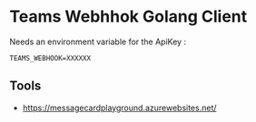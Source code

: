 # Teams Webhhok Golang Client

Needs an environment variable for the ApiKey : 
```
TEAMS_WEBHOOK=XXXXXX
```

## Tools

* https://messagecardplayground.azurewebsites.net/

